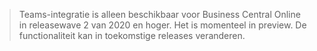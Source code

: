 > Teams-integratie is alleen beschikbaar voor Business Central Online in releasewave 2 van 2020 en hoger. Het is momenteel in preview. De functionaliteit kan in toekomstige releases veranderen.